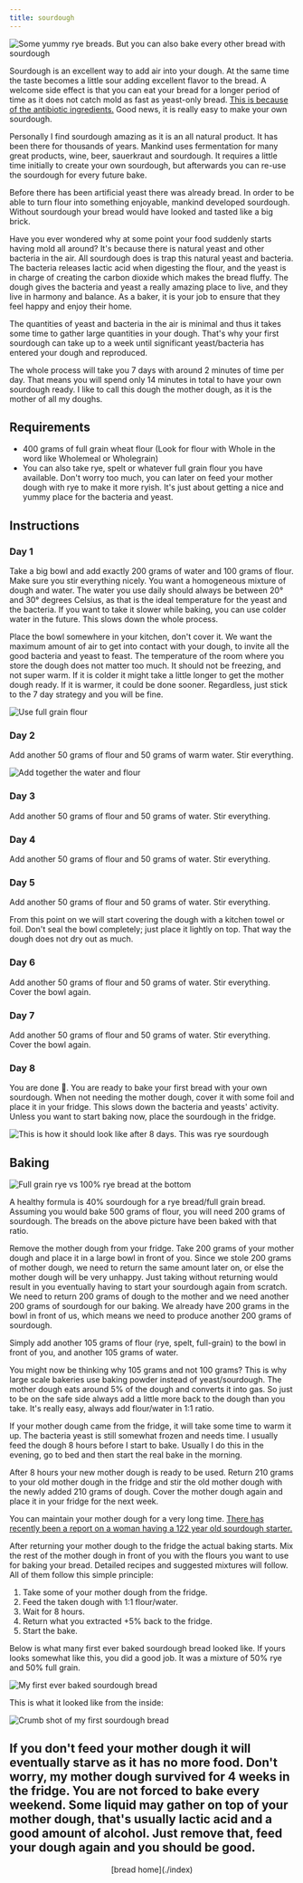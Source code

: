 ```yaml
---
title: sourdough
---
```


![Some yummy rye breads. But you can also bake every other bread with sourdough](../../images/bread/yummy-ryes.jpg)

Sourdough is an excellent way to add air into your dough. At the same time the taste becomes a little sour adding excellent flavor to the bread. A welcome side effect is that you can eat your bread for a longer period of time as it does not catch mold as fast as yeast-only bread. [This is because of the antibiotic ingredients.](http://news.bbc.co.uk/2/hi/science/nature/881477.stm) Good news, it is really easy to make your own sourdough.

Personally I find sourdough amazing as it is an all natural product. It has been there for thousands of years. Mankind uses fermentation for many great products, wine, beer, sauerkraut and sourdough. It requires a little time initially to create your own sourdough, but afterwards you can re-use the sourdough for every future bake.

Before there has been artificial yeast there was already bread. In order to be able to turn flour into something enjoyable, mankind developed sourdough.
Without sourdough your bread would have looked and tasted like a big brick.

Have you ever wondered why at some point your food suddenly starts having mold all around?
It's because there is natural yeast and other bacteria in the air.
All sourdough does is trap this natural yeast and bacteria. The bacteria releases lactic acid when digesting the flour, and the yeast is in charge of creating the carbon dioxide which makes the bread fluffy.
The dough gives the bacteria and yeast a really amazing place to live, and they live in harmony and balance.
As a baker, it is your job to ensure that they feel happy and enjoy their home.

The quantities of yeast and bacteria in the air is minimal and thus it takes some time to gather large quantities in your dough.
That's why your first sourdough can take up to a week until significant yeast/bacteria has entered your dough and reproduced.

The whole process will take you 7 days with around 2 minutes of time per day.
That means you will spend only 14 minutes in total to have your own sourdough ready.
I like to call this dough the mother dough, as it is the mother of all my doughs.

## Requirements

* 400 grams of full grain wheat flour (Look for flour with Whole in the word like Wholemeal or Wholegrain)
* You can also take rye, spelt or whatever full grain flour you have available.
  Don't worry too much, you can later on feed your mother dough with rye to make it more ryish.
  It's just about getting a nice and yummy place for the bacteria and yeast.

## Instructions

### Day 1

Take a big bowl and add exactly 200 grams of water and 100 grams of flour.
Make sure you stir everything nicely. You want a homogeneous mixture of dough and water.
The water you use daily should always be between 20° and 30° degrees Celsius, as that is the ideal temperature for the yeast and the bacteria.
If you want to take it slower while baking, you can use colder water in the future.
This slows down the whole process.

Place the bowl somewhere in your kitchen, don't cover it.
We want the maximum amount of air to get into contact with your dough, to invite all the good bacteria and yeast to feast.
The temperature of the room where you store the dough does not matter too much.
It should not be freezing, and not super warm.
If it is colder it might take a little longer to get the mother dough ready.
If it is warmer, it could be done sooner.
Regardless, just stick to the 7 day strategy and you will be fine.

![Use full grain flour](../../images/bread/full-grain-flour.jpg)

### Day 2

Add another 50 grams of flour and 50 grams of warm water. Stir everything.

![Add together the water and flour](../../images/bread/add-water-and-flour.jpg)

### Day 3

Add another 50 grams of flour and 50 grams of water. Stir everything.

### Day 4

Add another 50 grams of flour and 50 grams of water. Stir everything.

### Day 5

Add another 50 grams of flour and 50 grams of water. Stir everything.

From this point on we will start covering the dough with a kitchen towel or foil.
Don't seal the bowl completely; just place it lightly on top. That way the dough does not dry out as much.

### Day 6

Add another 50 grams of flour and 50 grams of water. Stir everything. Cover the bowl again.

### Day 7

Add another 50 grams of flour and 50 grams of water. Stir everything. Cover the bowl again.

### Day 8

You are done 🎉. You are ready to bake your first bread with your own sourdough.
When not needing the mother dough, cover it with some foil and place it in your fridge.
This slows down the bacteria and yeasts' activity.
Unless you want to start baking now, place the sourdough in the fridge.

![This is how it should look like after 8 days. This was rye sourdough](../../images/bread/sourdough-8-days.jpg)

## Baking

![Full grain rye vs 100% rye bread at the bottom](../../images/bread/full-grain-rye-vs-100-rye.jpg)

A healthy formula is 40% sourdough for a rye bread/full grain bread.
Assuming you would bake 500 grams of flour, you will need 200 grams of sourdough.
The breads on the above picture have been baked with that ratio.

Remove the mother dough from your fridge. Take 200 grams of your mother dough and place it in a large bowl in front of you.
Since we stole 200 grams of mother dough, we need to return the same amount later on, or else the mother dough will be very unhappy.
Just taking without returning would result in you eventually having to start your sourdough again from scratch.
We need to return 200 grams of dough to the mother and we need another 200 grams of sourdough for our baking.
We already have 200 grams in the bowl in front of us, which means we need to produce another 200 grams of sourdough.

Simply add another 105 grams of flour (rye, spelt, full-grain) to the bowl in front of you, and another 105 grams of water.

You might now be thinking why 105 grams and not 100 grams? This is why large scale bakeries use baking powder instead of yeast/sourdough.
The mother dough eats around 5% of the dough and converts it into gas.
So just to be on the safe side always add a little more back to the dough than you take.
It's really easy, always add flour/water in 1:1 ratio.

If your mother dough came from the fridge, it will take some time to warm it up.
The bacteria yeast is still somewhat frozen and needs time.
I usually feed the dough 8 hours before I start to bake.
Usually I do this in the evening, go to bed and then start the real bake in the morning.

After 8 hours your new mother dough is ready to be used. Return 210 grams to your old mother dough in the fridge and stir the old mother dough with the newly added 210 grams of dough. Cover the mother dough again and place it in your fridge for the next week.

You can maintain your mother dough for a very long time. [There has recently been a report on a woman having a 122 year old sourdough starter.](http://trib.com/news/state-and-regional/newcastle-woman-maintains--year-old-sourdough-starter/article_000fcb17-5a5a-5590-84c2-3b55bb1d80fa.html)

After returning your mother dough to the fridge the actual baking starts. Mix the rest of the mother dough in front of you with the flours you want to use for baking your bread. Detailed recipes and suggested mixtures will follow. All of them follow this simple principle:

1. Take some of your mother dough from the fridge.
2. Feed the taken dough with 1:1 flour/water.
3. Wait for 8 hours.
4. Return what you extracted +5% back to the fridge.
5. Start the bake.

Below is what many first ever baked sourdough bread looked like. If yours looks somewhat like this, you did a good job. It was a mixture of 50% rye and 50% full grain.

![My first ever baked sourdough bread](../../images/bread/first-sourdough.jpg)

This is what it looked like from the inside:

![Crumb shot of my first sourdough bread](../../images/bread/first-sourdough-crumb.jpg)

If you don't feed your mother dough it will eventually starve as it has no more food. Don't worry, my mother dough survived for 4 weeks in the fridge.
You are not forced to bake every weekend.
Some liquid may gather on top of your mother dough, that's usually lactic acid and a good amount of alcohol. Just remove that, feed your dough again and you should be good.
---
<center>[bread home](./index)</center>
